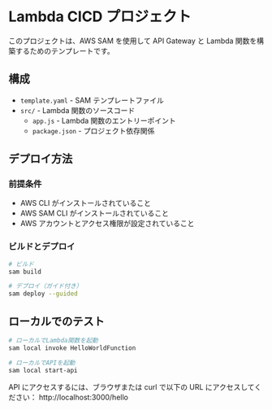 # Lambda CICD プロジェクト

このプロジェクトは、AWS SAM を使用して API Gateway と Lambda 関数を構築するためのテンプレートです。

## 構成

- `template.yaml` - SAM テンプレートファイル
- `src/` - Lambda 関数のソースコード
  - `app.js` - Lambda 関数のエントリーポイント
  - `package.json` - プロジェクト依存関係

## デプロイ方法

### 前提条件

- AWS CLI がインストールされていること
- AWS SAM CLI がインストールされていること
- AWS アカウントとアクセス権限が設定されていること

### ビルドとデプロイ

```bash
# ビルド
sam build

# デプロイ（ガイド付き）
sam deploy --guided
```

## ローカルでのテスト

```bash
# ローカルでLambda関数を起動
sam local invoke HelloWorldFunction

# ローカルでAPIを起動
sam local start-api
```

API にアクセスするには、ブラウザまたは curl で以下の URL にアクセスしてください：
http://localhost:3000/hello
